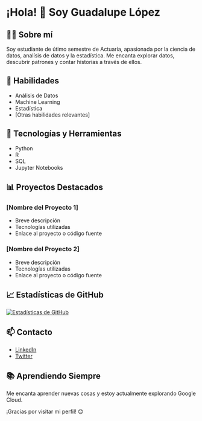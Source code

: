 # ¡Hola! 👋 Soy Guadalupe López 

## 👨‍💻 Sobre mí
Soy estudiante de útimo semestre de Actuaría, apasionada por la ciencia de datos, analísis de datos y la estadística. 
Me encanta explorar datos, descubrir patrones y contar historias a través de ellos.

## 🚀 Habilidades
- Análisis de Datos
- Machine Learning
- Estadística
- [Otras habilidades relevantes]

## 🔧 Tecnologías y Herramientas
- Python
- R
- SQL
- Jupyter Notebooks

## 📊 Proyectos Destacados
### [Nombre del Proyecto 1]
- Breve descripción
- Tecnologías utilizadas
- Enlace al proyecto o código fuente

### [Nombre del Proyecto 2]
- Breve descripción
- Tecnologías utilizadas
- Enlace al proyecto o código fuente

## 📈 Estadísticas de GitHub
[![Estadísticas de GitHub](https://github-readme-stats.vercel.app/api?username=TuUsuario&show_icons=true&theme=radical)](https://github.com/TuUsuario)

## 📫 Contacto
- [LinkedIn](www.linkedin.com/in/guadalupelopezasc)
- [Twitter](https://twitter.com/guadalupe_10835?s=09)

## 📚 Aprendiendo Siempre
Me encanta aprender nuevas cosas y estoy actualmente explorando Google Cloud.

¡Gracias por visitar mi perfil! 😊

<!---
GuadalupeLopezAsc/GuadalupeLopezAsc is a ✨ special ✨ repository because its `README.md` (this file) appears on your GitHub profile.
You can click the Preview link to take a look at your changes.
--->
